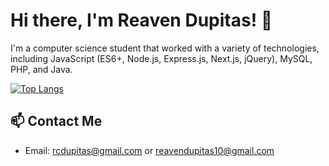 # Hi there, I'm Reaven Dupitas! 👋

I'm a computer science student that worked with a variety of technologies, including JavaScript (ES6+, Node.js, Express.js, Next.js, jQuery), MySQL, PHP, and Java.

[![Top Langs](https://github-readme-stats.vercel.app/api/top-langs/?username=u-Kuro&layout=compact&theme=radical)](https://github.com/u-Kuro)

## 📫 Contact Me

- Email: rcdupitas@gmail.com or reavendupitas10@gmail.com

